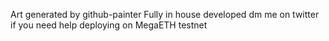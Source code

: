 Art generated by github-painter
Fully in house developed
dm me on twitter if you need help deploying on MegaETH testnet
